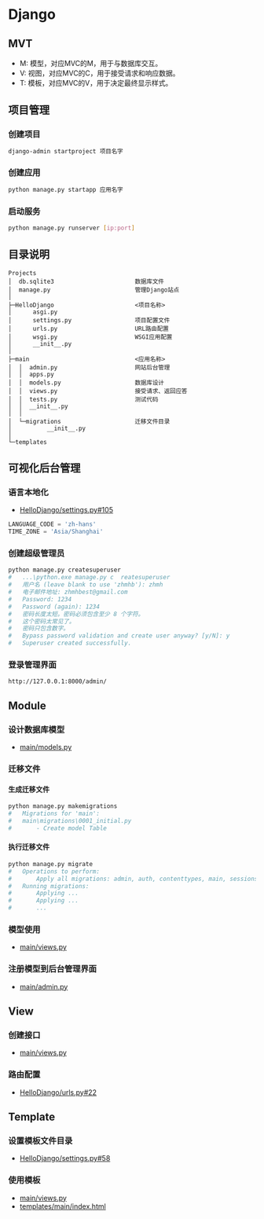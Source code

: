# Django




## MVT
- M: 模型，对应MVC的M，用于与数据库交互。
- V: 视图，对应MVC的C，用于接受请求和响应数据。
- T: 模板，对应MVC的V，用于决定最终显示样式。




## 项目管理
### 创建项目
```BASH
django-admin startproject 项目名字
```
### 创建应用
```BASH
python manage.py startapp 应用名字
```
### 启动服务
```BASH
python manage.py runserver [ip:port]
```




## 目录说明

    Projects
    │  db.sqlite3                       数据库文件
    │  manage.py                        管理Django站点
    │
    ├─HelloDjango                       <项目名称>
    │      asgi.py
    │      settings.py                  项目配置文件
    │      urls.py                      URL路由配置
    │      wsgi.py                      WSGI应用配置
    │      __init__.py
    │
    ├─main                              <应用名称>
    │  │  admin.py                      网站后台管理
    │  │  apps.py
    │  │  models.py                     数据库设计
    │  │  views.py                      接受请求、返回应答
    │  │  tests.py                      测试代码
    │  │  __init__.py
    │  │
    │  └─migrations                     迁移文件目录
    │          __init__.py
    │
    └─templates




## 可视化后台管理
### 语言本地化
- [HelloDjango/settings.py#105](https://github.com/zhmhbest/HelloDjango/blob/master/HelloDjango/settings.py#L105)
```PYTHON
LANGUAGE_CODE = 'zh-hans'
TIME_ZONE = 'Asia/Shanghai'
```
### 创建超级管理员
```BASH
python manage.py createsuperuser
#   ...\python.exe manage.py c  reatesuperuser
#   用户名 (leave blank to use 'zhmhb'): zhmh
#   电子邮件地址: zhmhbest@gmail.com
#   Password: 1234
#   Password (again): 1234
#   密码长度太短。密码必须包含至少 8 个字符。
#   这个密码太常见了。
#   密码只包含数字。
#   Bypass password validation and create user anyway? [y/N]: y
#   Superuser created successfully.
```
### 登录管理界面
```
http://127.0.0.1:8000/admin/
```




## Module
### 设计数据库模型
- [main/models.py](https://github.com/zhmhbest/HelloDjango/blob/master/main/models.py)
### 迁移文件
#### 生成迁移文件
```BASH
python manage.py makemigrations
#   Migrations for 'main':
#   main\migrations\0001_initial.py
#       - Create model Table
```
#### 执行迁移文件
```BASH
python manage.py migrate
#   Operations to perform:
#       Apply all migrations: admin, auth, contenttypes, main, sessions
#   Running migrations:
#       Applying ...
#       Applying ...
#       ...
```
### 模型使用
- [main/views.py](https://github.com/zhmhbest/HelloDjango/blob/master/main/views.py#L55)
### 注册模型到后台管理界面
- [main/admin.py](https://github.com/zhmhbest/HelloDjango/blob/master/main/admin.py)




## View
### 创建接口
- [main/views.py](https://github.com/zhmhbest/HelloDjango/blob/master/main/views.py#L10)

### 路由配置
- [HelloDjango/urls.py#22](https://github.com/zhmhbest/HelloDjango/blob/master/HelloDjango/urls.py#L22)




## Template
### 设置模板文件目录
- [HelloDjango/settings.py#58](https://github.com/zhmhbest/HelloDjango/blob/master/HelloDjango/settings.py#L58)
### 使用模板
- [main/views.py](https://github.com/zhmhbest/HelloDjango/blob/master/main/views.py#L44)
- [templates/main/index.html](https://github.com/zhmhbest/HelloDjango/blob/master/templates/main/index.html)
